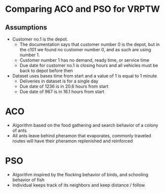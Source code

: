 # Comparing ACO and PSO for VRPTW

## Assumptions
- Customer no.1 is the depot.
  - The documentation says that customer number 0 is the depot, but in the c101 we found no customer number 0, and as such are using number 1.
  - Customer number 1 has no demand, ready time, or service time
  - Due date for customer no.1 is closing hours and all vehicles must be back to depot before then
- Dataset uses bases time from start and a value of 1 is equal to 1 minute
  - Deliveries in dataset is for a single day
  - Due date of 1236 is in 20.6 hours from start
  - Due date of 967 is in 16.1 hours from start

# ACO
- Algorithm based on the food gathering and search behavior of a colony of ants
- All ants leave behind pheramon that evaporates, commonly traveled routes will have their pheramon replenished and reinforced

# PSO
- Algorithm inspired by the flocking behavior of birds, and schooling behavior of fish
- Individual keeps track of its neighbors and keep distance / follow